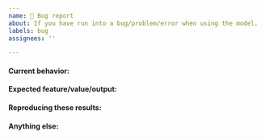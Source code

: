 ```yaml
---
name: 🐞 Bug report
about: If you have run into a bug/problem/error when using the model.
labels: bug
assignees: ''

---
```

<!-- Note: Please search to see if an issue already exists for the bug you encountered. -->

<!-- Make sure you use the latest yeast-GEM version. -->

<!-- For convenience, when referring to a particular reaction/metabolite/gene identifiers, you can link to Metabolic Atlas for quick reference.
Examples:
- Link to reaction [r_0061](https://metabolicatlas.org/explore/Yeast-GEM/gem-browser/reaction/r_0061)
- Link to gene [YCL018W](https://metabolicatlas.org/explore/Yeast-GEM/gem-browser/gene/YCL018W)
- Link to metabolite [s_0009](https://metabolicatlas.org/explore/Yeast-GEM/gem-browser/metabolite/s_0009)
-->

#### Current behavior:
<!-- A concise description of what you're experiencing. Try to be as clear as possible: Is it something wrong/missing in the model? Is it a simulation issue? How does the reaction/metabolite/gene/simulation look like in the `main` branch? -->

#### Expected feature/value/output:
<!-- A concise description of what you expected to happen. How the reaction/metabolite/gene/simulation result should look (cite literature if needed). If you have a precise idea on how this should be fixed, then it might be better to use the "Propose curation" issue type (link to change this is above "Title").  -->

#### Reproducing these results:
<!-- If the bug is a result from simulation, model import/export or use of any of the functions in this repository, then make sure you report:
1. What operating system you use (Windows/Mac).
2. What version of MATLAB/RAVEN/COBRA/Python you use (provide what is relevant for your situation).
3. If a simulation result, also report the solver (Gurobi/glpk/CPLEX etc.).
3. What exact commands were done, so that we can try to reproduce the bug.
4. The exact error message that is shown.
-->

#### Anything else:
<!--
Links? References? Anything that will give us more context about the issue that you are encountering!
-->
